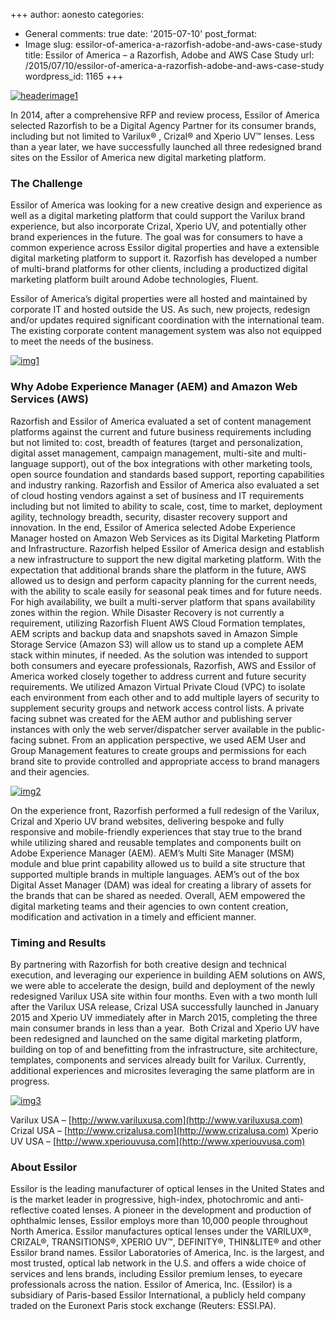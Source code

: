 +++
author: aonesto
categories:
- General
comments: true
date: '2015-07-10'
post_format:
- Image
slug: essilor-of-america-a-razorfish-adobe-and-aws-case-study
title: Essilor of America – a Razorfish, Adobe and AWS Case Study
url: /2015/07/10/essilor-of-america-a-razorfish-adobe-and-aws-case-study
wordpress_id: 1165
+++

[![headerimage1](/uploads/2015/07/headerimage1.jpg)](/uploads/2015/07/headerimage1.jpg)

In 2014, after a comprehensive RFP and review process, Essilor of America selected Razorfish to be a Digital Agency Partner for its consumer brands, including but not limited to Varilux® , Crizal® and Xperio UV™ lenses. Less than a year later, we have successfully launched all three redesigned brand sites on the Essilor of America new digital marketing platform.


### The Challenge


Essilor of America was looking for a new creative design and experience as well as a digital marketing platform that could support the Varilux brand experience, but also incorporate Crizal, Xperio UV, and potentially other brand experiences in the future. The goal was for consumers to have a common experience across Essilor digital properties and have a extensible digital marketing platform to support it. Razorfish has developed a number of multi-brand platforms for other clients, including a productized digital marketing platform built around Adobe technologies, Fluent.

Essilor of America’s digital properties were all hosted and maintained by corporate IT and hosted outside the US. As such, new projects, redesign and/or updates required significant coordination with the international team. The existing corporate content management system was also not equipped to meet the needs of the business.

[![img1](/uploads/2015/07/img1.png)](/uploads/2015/07/img1.png)


### Why Adobe Experience Manager (AEM) and Amazon Web Services (AWS)


Razorfish and Essilor of America evaluated a set of content management platforms against the current and future business requirements including but not limited to: cost, breadth of features (target and personalization, digital asset management, campaign management, multi-site and multi-language support), out of the box integrations with other marketing tools, open source foundation and standards based support, reporting capabilities and industry ranking. Razorfish and Essilor of America also evaluated a set of cloud hosting vendors against a set of business and IT requirements including but not limited to ability to scale, cost, time to market, deployment agility, technology breadth, security, disaster recovery support and innovation. In the end, Essilor of America selected Adobe Experience Manager hosted on Amazon Web Services as its Digital Marketing Platform and Infrastructure. Razorfish helped Essilor of America design and establish a new infrastructure to support the new digital marketing platform. With the expectation that additional brands share the platform in the future, AWS allowed us to design and perform capacity planning for the current needs, with the ability to scale easily for seasonal peak times and for future needs. For high availability, we built a multi-server platform that spans availability zones within the region. While Disaster Recovery is not currently a requirement, utilizing Razorfish Fluent AWS Cloud Formation templates, AEM scripts and backup data and snapshots saved in Amazon Simple Storage Service (Amazon S3) will allow us to stand up a complete AEM stack within minutes, if needed. As the solution was intended to support both consumers and eyecare professionals, Razorfish, AWS and Essilor of America worked closely together to address current and future security requirements. We utilized Amazon Virtual Private Cloud (VPC) to isolate each environment from each other and to add multiple layers of security to supplement security groups and network access control lists. A private facing subnet was created for the AEM author and publishing server instances with only the web server/dispatcher server available in the public-facing subnet. From an application perspective, we used AEM User and Group Management features to create groups and permissions for each brand site to provide controlled and appropriate access to brand managers and their agencies.

[![img2](/uploads/2015/07/img2.png)](/uploads/2015/07/img2.png)

On the experience front, Razorfish performed a full redesign of the Varilux, Crizal and Xperio UV brand websites, delivering bespoke and fully responsive and mobile-friendly experiences that stay true to the brand while utilizing shared and reusable templates and components built on Adobe Experience Manager (AEM). AEM’s Multi Site Manager (MSM) module and blue print capability allowed us to build a site structure that supported multiple brands in multiple languages. AEM’s out of the box Digital Asset Manager (DAM) was ideal for creating a library of assets for the brands that can be shared as needed. Overall, AEM empowered the digital marketing teams and their agencies to own content creation, modification and activation in a timely and efficient manner.


### Timing and Results


By partnering with Razorfish for both creative design and technical execution, and leveraging our experience in building AEM solutions on AWS, we were able to accelerate the design, build and deployment of the newly redesigned Varilux USA site within four months. Even with a two month lull after the Varilux USA release, Crizal USA successfully launched in January 2015 and Xperio UV immediately after in March 2015, completing the three main consumer brands in less than a year.  Both Crizal and Xperio UV have been redesigned and launched on the same digital marketing platform, building on top of and benefitting from the infrastructure, site architecture, templates, components and services already built for Varilux. Currently, additional experiences and microsites leveraging the same platform are in progress.

[![img3](/uploads/2015/07/img3.png)](/uploads/2015/07/img3.png)

Varilux USA – [http://www.variluxusa.com](http://www.variluxusa.com)
Crizal USA – [http://www.crizalusa.com](http://www.crizalusa.com)
Xperio UV USA – [http://www.xperiouvusa.com](http://www.xperiouvusa.com)


### About Essilor


Essilor is the leading manufacturer of optical lenses in the United States and is the market leader in progressive, high-index, photochromic and anti-reflective coated lenses. A pioneer in the development and production of ophthalmic lenses, Essilor employs more than 10,000 people throughout North America. Essilor manufactures optical lenses under the VARILUX®, CRIZAL®, TRANSITIONS®, XPERIO UV™, DEFINITY®, THIN&LITE® and other Essilor brand names. Essilor Laboratories of America, Inc. is the largest, and most trusted, optical lab network in the U.S. and offers a wide choice of services and lens brands, including Essilor premium lenses, to eyecare professionals across the nation. Essilor of America, Inc. (Essilor) is a subsidiary of Paris-based Essilor International, a publicly held company traded on the Euronext Paris stock exchange (Reuters: ESSI.PA).
